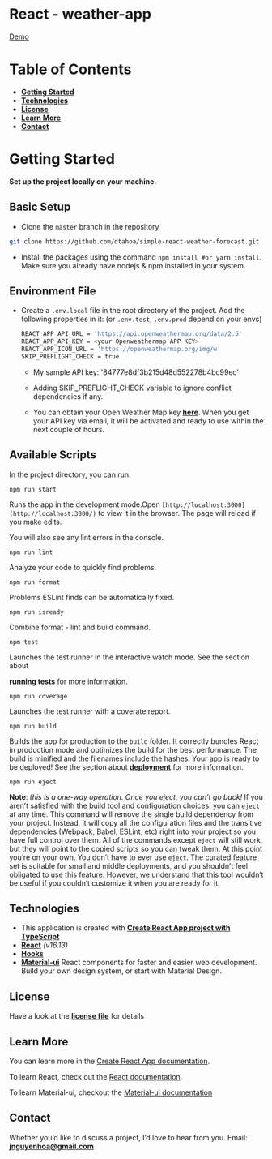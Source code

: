 # React - weather-app

[Demo](https://dtahoa.github.io/simple-react-weather-forecast/)

# Table of Contents
- **[Getting Started](https://github.com/dtahoa/simple-react-weather-forecast#getting-started)**
- **[Technologies](https://github.com/dtahoa/simple-react-weather-forecast#technologies)**
- **[License](https://github.com/dtahoa/simple-react-weather-forecast#license)**
- **[Learn More](https://github.com/dtahoa/simple-react-weather-forecast#learn-more)**
- **[Contact](https://github.com/dtahoa/simple-react-weather-forecast#contact)**

# Getting Started
**Set up the project locally on your machine.**
## Basic Setup
- Clone the `master` branch in the repository
```bash
git clone https://github.com/dtahoa/simple-react-weather-forecast.git
```
- Install the packages using the command `npm install #or yarn install`. Make sure you already have nodejs & npm installed in your system.

## **Environment File**
- Create a `.env.local` file in the root directory of the project. Add the following properties in it:
(or `.env.test`, `.env.prod` depend on your envs)
  ```bash
  REACT_APP_API_URL = 'https://api.openweathermap.org/data/2.5'
  REACT_APP_API_KEY = <your Openweathermap APP KEY>
  REACT_APP_ICON_URL = 'https://openweathermap.org/img/w'
  SKIP_PREFLIGHT_CHECK = true
  ```
  - My sample API key: '84777e8df3b215d48d552278b4bc99ec'

  - Adding SKIP_PREFLIGHT_CHECK variable to ignore conflict dependencies if any.

  - You can obtain your Open Weather Map key **[here](https://openweathermap.org/api)**. When you get your API key via email, it will be activated and ready to use within the next couple of hours.

## Available Scripts

In the project directory, you can run:

`npm run start`

Runs the app in the development mode.Open `[http://localhost:3000](http://localhost:3000/)` to view it in the browser. The page will reload if you make edits. 

You will also see any lint errors in the console.

`npm run lint`

Analyze your code to quickly find problems.

`npm run format`

Problems ESLint finds can be automatically fixed.

`npm run isready`

Combine format - lint and build command.

`npm test`

Launches the test runner in the interactive watch mode. See the section about

[**running tests**](https://facebook.github.io/create-react-app/docs/running-tests) for more information.

`npm run coverage`

Launches the test runner with a coverate report.

`npm run build`

Builds the app for production to the `build` folder. It correctly bundles React in production mode and optimizes the build for the best performance.
The build is minified and the filenames include the hashes. Your app is ready to be deployed!
See the section about [**deployment**](https://facebook.github.io/create-react-app/docs/deployment) for more information.

`npm run eject`

**Note**: _this is a one-way operation. Once you eject, you can’t go back!_
If you aren’t satisfied with the build tool and configuration choices, you can `eject` at any time. This command will remove the single build dependency from your project.
Instead, it will copy all the configuration files and the transitive dependencies (Webpack, Babel, ESLint, etc) right into your project so you have full control over them. All of the commands except `eject` will still work, but they will point to the copied scripts so you can tweak them. At this point you’re on your own.
You don’t have to ever use `eject`. The curated feature set is suitable for small and middle deployments, and you shouldn’t feel obligated to use this feature. However, we understand that this tool wouldn’t be useful if you couldn’t customize it when you are ready for it.


## Technologies
- This application is created with **[Create React App project with TypeScript](https://create-react-app.dev/docs/adding-typescript/)**
- **[React](https://reactjs.org/)** _(v16.13)_
- **[Hooks](https://reactjs.org/docs/hooks-intro.html)**
- **[Material-ui](https://material-ui.com/)** React components for faster and easier web development. Build your own design system, or start with Material Design.

## License

Have a look at the **[license file](https://github.com/dtahoa/simple-react-weather-forecast/blob/master/LICENSE)** for details

## Learn More
You can learn more in the [Create React App documentation](https://facebook.github.io/create-react-app/docs/getting-started).

To learn React, check out the [React documentation](https://reactjs.org/).

To learn Material-ui, checkout the [Material-ui documentation](https://material-ui.com/)

## Contact
Whether you’d like to discuss a project, I’d love to hear from you.
Email: **[jnguyenhoa@gmail.com](mailto:jnguyenhoa@gmail.com)**
